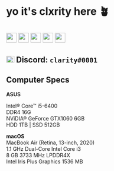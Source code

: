 # yo it's clxrity here 🪴

<a href="https://twitter.com/yourclxrity" title="@yourclxrity"><img src="https://imgur.com/ByWIoDe.png" width="28" height="26" aria-hidden="true"></a> <a href="https://instagram.com/mjxnglin" title="@mjxnglin"><img src="https://imgur.com/XLnUh3i.png" width="28" height="26" aria-hidden="true"></a> <a href="https://soundcloud.com/clxrityy" title="@clxrityy"><img src="https://imgur.com/ZdvfWsi.png" width="28" height="26" aria-hidden="true"></a> <a href="https://open.spotify.com/user/mjanglin" title="@mjanglin"><img src="https://imgur.com/dGRMUW1.png" width="28" height="26" aria-hidden="true"></a> <a href="https://steamcommunity.com/id/clxrity/" title="@clxrity"><img src="https://imgur.com/rM25ANu.png" width="28" height="26" aria-hidden="true"></a>
---
<a title="clarity&#35;0001"><img src="https://imgur.com/Lf8uBi8.png" width="22" height="18" aria-hidden="true"></a> Discord: `clarity#0001`
---
## Computer Specs
<b>ASUS</b><div>
Intel® Core™ i5-6400 <div>
DDR4 16G <div>
NViDIA® GeForce GTX1060 6GB <div>
HDD 1TB | SSD 512GB
<div>
<div>
<b>macOS</b>
<div>
MacBook Air (Retina, 13-inch, 2020) <div>
1.1 GHz Dual-Core Intel Core i3 <div>
8 GB 3733 MHz LPDDR4X <div>
Intel Iris Plus Graphics 1536 MB
